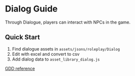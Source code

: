 # Dialog Guide

Through Dialogue, players can interact with NPCs in the game. 

## Quick Start

1. Find dialogue assets in `assets/jsons/roleplay/Dialog`
2. Edit with excel and convert to  csv
3. Add dialog data to `asset_library_dialog.js`

[GDD reference]("https://www.notion.so/D-Shima-Design-Document-ebe055dc58664e09a8f85d58d1b1cdbf")